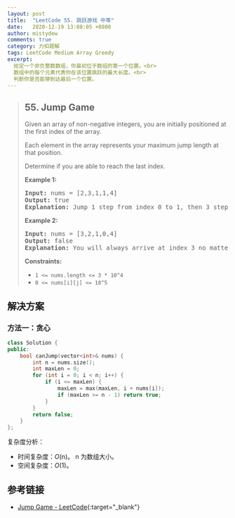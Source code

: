 ```yaml
---
layout: post
title:  "LeetCode 55. 跳跃游戏 中等"
date:   2020-12-19 13:08:05 +0800
author: mistydew
comments: true
category: 力扣题解
tags: LeetCode Medium Array Greedy
excerpt:
  给定一个非负整数数组，你最初位于数组的第一个位置。<br>
  数组中的每个元素代表你在该位置跳跃的最大长度。<br>
  判断你是否能够到达最后一个位置。
---
```

> ## 55. Jump Game
> 
> Given an array of non-negative integers, you are initially positioned at the
> first index of the array.
> 
> Each element in the array represents your maximum jump length at that
> position.
> 
> Determine if you are able to reach the last index.
> 
> **Example 1:**
> 
> <pre>
> <strong>Input:</strong> nums = [2,3,1,1,4]
> <strong>Output:</strong> true
> <strong>Explanation:</strong> Jump 1 step from index 0 to 1, then 3 steps to the last index.
> </pre>
> 
> **Example 2:**
> 
> <pre>
> <strong>Input:</strong> nums = [3,2,1,0,4]
> <strong>Output:</strong> false
> <strong>Explanation:</strong> You will always arrive at index 3 no matter what. Its maximum jump length is 0, which makes it impossible to reach the last index.
> </pre>
>  
> **Constraints:**
> 
> * `1 <= nums.length <= 3 * 10^4`
> * `0 <= nums[i][j] <= 10^5`

## 解决方案

### 方法一：贪心

```cpp
class Solution {
public:
    bool canJump(vector<int>& nums) {
        int n = nums.size();
        int maxLen = 0;
        for (int i = 0; i < n; i++) {
            if (i <= maxLen) {
                maxLen = max(maxLen, i + nums[i]);
                if (maxLen >= n - 1) return true;
            }
        }
        return false;
    }
};
```

复杂度分析：
* 时间复杂度：*O*(n)。
  n 为数组大小。
* 空间复杂度：*O*(1)。

## 参考链接

* [Jump Game - LeetCode](https://leetcode.com/problems/jump-game/){:target="_blank"}
